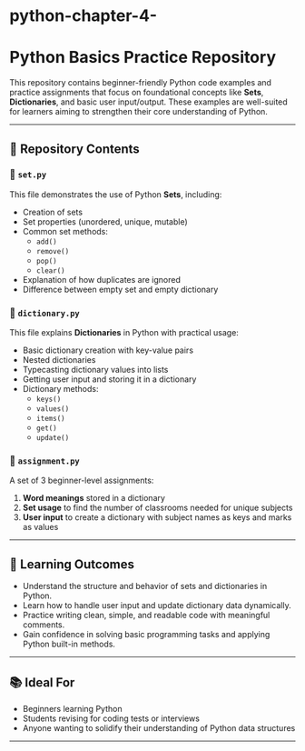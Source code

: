 # python-chapter-4-
# Python Basics Practice Repository

This repository contains beginner-friendly Python code examples and practice assignments that focus on foundational concepts like **Sets**, **Dictionaries**, and basic user input/output. These examples are well-suited for learners aiming to strengthen their core understanding of Python.

---

## 📁 Repository Contents

### 🔹 `set.py`
This file demonstrates the use of Python **Sets**, including:
- Creation of sets
- Set properties (unordered, unique, mutable)
- Common set methods:
  - `add()`
  - `remove()`
  - `pop()`
  - `clear()`
- Explanation of how duplicates are ignored
- Difference between empty set and empty dictionary

### 🔹 `dictionary.py`
This file explains **Dictionaries** in Python with practical usage:
- Basic dictionary creation with key-value pairs
- Nested dictionaries
- Typecasting dictionary values into lists
- Getting user input and storing it in a dictionary
- Dictionary methods:
  - `keys()`
  - `values()`
  - `items()`
  - `get()`
  - `update()`

### 🔹 `assignment.py`
A set of 3 beginner-level assignments:
1. **Word meanings** stored in a dictionary
2. **Set usage** to find the number of classrooms needed for unique subjects
3. **User input** to create a dictionary with subject names as keys and marks as values

---

## 🚀 Learning Outcomes

- Understand the structure and behavior of sets and dictionaries in Python.
- Learn how to handle user input and update dictionary data dynamically.
- Practice writing clean, simple, and readable code with meaningful comments.
- Gain confidence in solving basic programming tasks and applying Python built-in methods.

---

## 📚 Ideal For
- Beginners learning Python
- Students revising for coding tests or interviews
- Anyone wanting to solidify their understanding of Python data structures

---
